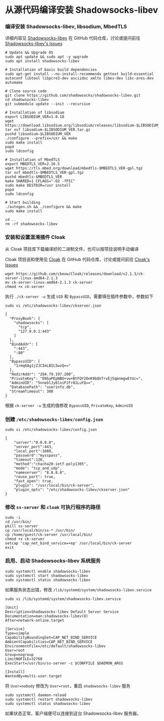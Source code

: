 # 从源代码编译安装 Shadowsocks-libev

### 编译安装 Shadowsocks-libev, libsodium, MbedTLS

详细内容见 [Shadowsocks-libev](https://github.com/shadowsocks/shadowsocks-libev) 在 GitHub 代码仓库，讨论或提问前往 [Shadowsocks-libev's Issues](https://github.com/shadowsocks/shadowsocks-libev/issues) 

```
# Update && Upgrade OS
sudo apt update && sudo apt -y upgrade
sudo apt install shadowsocks-libev

# Installation of basic build dependencies
sudo apt-get install --no-install-recommends gettext build-essential autoconf libtool libpcre3-dev asciidoc xmlto libev-dev libc-ares-dev automake

# Clone source code
git clone https://github.com/shadowsocks/shadowsocks-libev.git
cd shadowsocks-libev
git submodule update --init --recursive

# Installation of libsodium
export LIBSODIUM_VER=1.0.18
wget https://download.libsodium.org/libsodium/releases/libsodium-$LIBSODIUM_VER.tar.gz
tar xvf libsodium-$LIBSODIUM_VER.tar.gz
pushd libsodium-$LIBSODIUM_VER
./configure --prefix=/usr && make
sudo make install
popd
sudo ldconfig

# Installation of MbedTLS
export MBEDTLS_VER=2.16.5
wget https://tls.mbed.org/download/mbedtls-$MBEDTLS_VER-gpl.tgz
tar xvf mbedtls-$MBEDTLS_VER-gpl.tgz
pushd mbedtls-$MBEDTLS_VER
make SHARED=1 CFLAGS="-O2 -fPIC"
sudo make DESTDIR=/usr install
popd
sudo ldconfig

# Start building
./autogen.sh && ./configure && make
sudo make install

cd ..
rm -rf shadowsocks-libev
```

### 安装和设置混淆插件 Cloak

从 Cloak 项目库下载编译好的二进制文件，也可以按项目说明手动编译

Cloak 项目说和使用见 [Cloak](https://github.com/cbeuw/Cloak) 在 GitHub 代码仓库，讨论或提问前往 [Cloak's Issues](https://github.com/cbeuw/Cloak/issues) 

```
wget https://github.com/cbeuw/Cloak/releases/download/v2.1.3/ck-server-linux-amd64-2.1.3
mv ck-server-linux-amd64-2.1.3 ck-server
chmod +x ck-server
```

执行 ```./ck-server -u``` 生成 ```UID``` 和 ```BypassUID```，需要填在插件参数中，参数如下

```
sudo vi /etc/shadowsocks-libev/ckserver.json

{
  "ProxyBook": {
    "shadowsocks": [
      "tcp",
      "127.0.0.1:443"
    ]
  },
  "BindAddr": [
    ":443",
    ":80"
  ],
  "BypassUID": [
    "1rmq6Ag1jZJCImLBIL5wzQ=="
  ],
  "RedirAddr": "204.79.197.200",
  "PrivateKey": "EN5aPEpNBO+vw+BtFQY2OnK9bQU7rvEj5qmnmgwEtUc=",
  "AdminUID": "5nneblJy6lniPJfr81LuYQ==",
  "DatabasePath": "userinfo.db",
  "StreamTimeout": 300
}
```
根据 ```ck-server -u``` 生成的值修改 ```BypassUID```, ```PrivateKey```, ```AdminUID```

### 创建 ```/etc/shadowsocks-libev/config.json```

```
sudo vi /etc/shadowsocks-libev/config.json

{
    "server":"0.0.0.0",
    "server_port":443,
    "local_port":1080,
    "password":"mysspass",
    "timeout":120,
    "method":"chacha20-ietf-poly1305",
    "mode": "tcp_and_udp",
    "nameserver": "8.8.8.8",
    "reuse_port": true,
    "fast_open": true,
    "plugin": "/usr/local/bin/ck-server",
    "plugin_opts": "/etc/shadowsocks-libev/ckserver.json"
}
```

### 修改 ```ss-server``` 和 ```cloak``` 可执行程序的路径

```
sudo -i
cd /usr/bin/
pkill ss-server
cp /usr/local/bin/ss-* /usr/bin/
cp /home/guest/ck-server /usr/local/bin/
chmod +x ck-server
setcap 'cap_net_bind_service=+ep' /usr/local/bin/ck-server
exit
```

### 启用、启动 Shadowsocks-libev 系统服务

```
sudo systemctl enable shadowsocks-libev
sudo systemctl start shadowsocks-libev
sudo systemctl status shadowsocks-libev
```

如果服务状态出错，修改 ```/lib/systemd/system/shadowsocks-libev.service```

```
sudo vi /lib/systemd/system/shadowsocks-libev.service

[Unit]
Description=Shadowsocks-libev Default Server Service
Documentation=man:shadowsocks-libev(8)
After=network-online.target

[Service]
Type=simple
CapabilityBoundingSet=CAP_NET_BIND_SERVICE
AmbientCapabilities=CAP_NET_BIND_SERVICE
EnvironmentFile=/etc/default/shadowsocks-libev
User=root
Group=nogroup
LimitNOFILE=32768
ExecStart=/usr/bin/ss-server -c $CONFFILE $DAEMON_ARGS

[Install]
WantedBy=multi-user.target
```

将 ```User=nobody``` 修改为 ```User=root```，重启 ```shadowsocks-libev``` 服务

```
sudo systemctl daemon-reload
sudo systemctl restart shadowsocks-libev
sudo systemctl status shadowsocks-libev
```

如果状态正常，客户端便可以连接到这台 Shadowsocks-libev 服务器。
